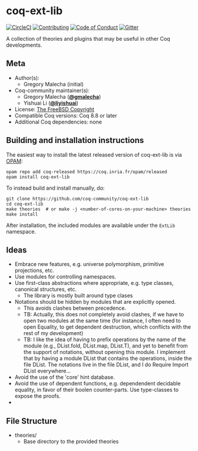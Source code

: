 coq-ext-lib
===========
[![CircleCI](https://circleci.com/gh/coq-ext-lib/coq-ext-lib.svg?style=svg)](https://circleci.com/gh/coq-ext-lib/coq-ext-lib)
[![Contributing][contributing-shield]][contributing-link]
[![Code of Conduct][conduct-shield]][conduct-link]
[![Gitter][gitter-shield]][gitter-link]

[contributing-shield]: https://img.shields.io/badge/contributions-welcome-%23f7931e.svg
[contributing-link]: https://github.com/coq-community/manifesto/blob/master/CONTRIBUTING.md

[conduct-shield]: https://img.shields.io/badge/%E2%9D%A4-code%20of%20conduct-%23f15a24.svg
[conduct-link]: https://github.com/coq-community/manifesto/blob/master/CODE_OF_CONDUCT.md

[gitter-shield]: https://img.shields.io/badge/chat-on%20gitter-%23c1272d.svg
[gitter-link]: https://gitter.im/coq-community/Lobby


A collection of theories and plugins that may be useful in other Coq developments.


## Meta

- Author(s):
  - Gregory Malecha (initial)
- Coq-community maintainer(s):
  - Gregory Malecha ([**@gmalecha**](https://github.com/gmalecha))
  - Yishuai Li ([**@liyishuai**](https://github.com/liyishuai))
- License: [The FreeBSD Copyright](LICENSE)
- Compatible Coq versions: Coq 8.8 or later
- Additional Coq dependencies: none

## Building and installation instructions

The easiest way to install the latest released version of coq-ext-lib
is via [OPAM](https://opam.ocaml.org/doc/Install.html):

```shell
opam repo add coq-released https://coq.inria.fr/opam/released
opam install coq-ext-lib
```

To instead build and install manually, do:

``` shell
git clone https://github.com/coq-community/coq-ext-lib
cd coq-ext-lib
make theories  # or make -j <number-of-cores-on-your-machine> theories
make install
```

After installation, the included modules are available under
the `ExtLib` namespace.


Ideas
-----
- Embrace new features, e.g. universe polymorphism, primitive projections, etc.
- Use modules for controlling namespaces.
- Use first-class abstractions where appropriate, e.g. type classes, canonical structures, etc.
  - The library is mostly built around type clases
- Notations should be hidden by modules that are explicitly opened.
  - This avoids clashes between precedence.
  - TB: Actually, this does not completely avoid clashes, if we have to open two modules at the same time (for instance, I often need to open Equality, to get dependent destruction, which conflicts with the rest of my development)
  - TB: I like the idea of having to prefix operations by the name of the module (e.g., DList.fold, DList.map, DList.T), and yet to benefit from the support of notations, without opening this module. I implement that by having a module DList that contains the operations, inside the file DList. The notations live in the file DList, and I do Require Import DList everywhere...
- Avoid the use of the 'core' hint database.
- Avoid the use of dependent functions, e.g. dependendent decidable equality,
  in favor of their boolen counter-parts. Use type-classes to expose the proofs.
-

File Structure
--------------
* theories/
  - Base directory to the provided theories

